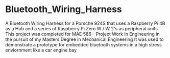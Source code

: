# Bluetooth_Wiring_Harness
A Bluetooth Wiring Harness for a Porsche 924S that uses a Raspberry Pi 4B as a Hub and a series of Raspberry Pi Zero W / W 2's as peripheral units. 
This project was completed for MAE 586 - Project Work In Engineering in the pursuit of my Masters Degree in Mechanical Engineering
It was used to demonstrate a prototype for embedded bluetooth systems in a high stress enviornment like a car engine bay
